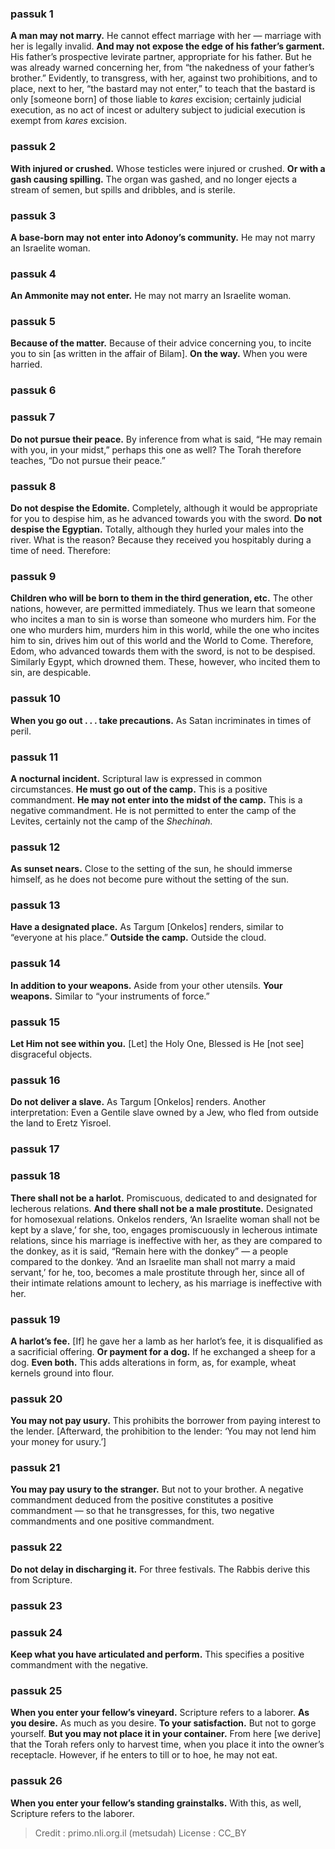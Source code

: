 
### passuk 1
<b>A man may not marry.</b> <i data-commentator="Siftei Chakhamim" data-label="⚬"></i>He cannot effect marriage with her — marriage with her is legally invalid.
<b>And may not expose the edge of his father’s garment.</b> <i data-commentator="Siftei Chakhamim" data-label="⚬"></i>His father’s prospective levirate partner, appropriate for his father. But he was already warned concerning her, from “the nakedness of your father’s brother.” <i data-commentator="Siftei Chakhamim" data-label="⚬"></i>Evidently, to transgress, with her, against two prohibitions, and to place, next to her, “the bastard may not enter,” <i data-commentator="Siftei Chakhamim" data-label="⚬"></i>to teach that the bastard is only [someone born] of those liable to <i>kares</i> excision; certainly judicial execution, <i data-commentator="Siftei Chakhamim" data-label="⚬"></i>as no act of incest or adultery subject to judicial execution is exempt from <i>kares</i> excision. 

### passuk 2
<b>With injured or crushed.</b> <i data-commentator="Siftei Chakhamim" data-label="⚬"></i>Whose testicles were injured or crushed.
<b>Or with a gash causing spilling.</b> The organ was gashed, and no longer ejects a stream of semen, but spills and dribbles, and is sterile. 

### passuk 3
<b>A base-born may not enter into Adonoy’s community.</b> <i data-commentator="Siftei Chakhamim" data-label="⚬"></i>He may not marry an Israelite woman.

### passuk 4
<b>An Ammonite may not enter.</b> <i data-commentator="Siftei Chakhamim" data-label="⚬"></i>He may not marry an Israelite woman.

### passuk 5
<b>Because of the matter.</b> <i data-commentator="Siftei Chakhamim" data-label="⚬"></i>Because of their advice concerning you, to incite you to sin [as written in the affair of Bilam]. 
<b>On the way.</b> When you were harried.

### passuk 6

### passuk 7
<b>Do not pursue their peace.</b> By inference from what is said, “He may remain with you, in your midst,” <i data-commentator="Siftei Chakhamim" data-label="⚬"></i>perhaps this one as well? The Torah therefore teaches, “Do not pursue their peace.” 

### passuk 8
<b>Do not despise the Edomite.</b> <i data-commentator="Siftei Chakhamim" data-label="⚬"></i>Completely, although it would be appropriate for you to despise him, as he advanced towards you with the sword. 
<b>Do not despise the Egyptian.</b> <i data-commentator="Siftei Chakhamim" data-label="⚬"></i>Totally, although they hurled your males into the river. <i data-commentator="Siftei Chakhamim" data-label="⚬"></i>What is the reason? Because they received you hospitably during a time of need. Therefore: 

### passuk 9
<b>Children who will be born to them in the third generation, etc.</b> <i data-commentator="Siftei Chakhamim" data-label="⚬"></i>The other nations, however, are permitted immediately. Thus we learn that <i data-commentator="Siftei Chakhamim" data-label="⚬"></i>someone who incites a man to sin is worse than someone who murders him. For the one who murders him, murders him in this world, while the one who incites him to sin, drives him out of this world and the World to Come. Therefore, Edom, who advanced towards them with the sword, is not to be despised. Similarly Egypt, which drowned them. These, however, who incited them to sin, are despicable. 

### passuk 10
<b>When you go out . . . take precautions.</b> As Satan incriminates in times of peril.

### passuk 11
<b>A nocturnal incident.</b> <i data-commentator="Siftei Chakhamim" data-label="⚬"></i>Scriptural law is expressed in common circumstances.
<b>He must go out of the camp.</b> This is a positive commandment.
<b>He may not enter into the midst of the camp.</b> This is a negative commandment. <i data-commentator="Siftei Chakhamim" data-label="⚬"></i>He is not permitted to enter the camp of the Levites, certainly not the camp of the <i>Shechinah.</i> 

### passuk 12
<b>As sunset nears.</b> Close to the setting of the sun, he should immerse himself, as <i data-commentator="Siftei Chakhamim" data-label="⚬"></i>he does not become pure without the setting of the sun. 

### passuk 13
<b>Have a designated place.</b> As Targum [Onkelos] renders, similar to “everyone at his place.” 
<b>Outside the camp.</b> <i data-commentator="Siftei Chakhamim" data-label="⚬"></i>Outside the cloud.

### passuk 14
<b>In addition to your weapons.</b> <i data-commentator="Siftei Chakhamim" data-label="⚬"></i>Aside from your other utensils.
<b>Your weapons.</b> Similar to “your instruments of force.”

### passuk 15
<b>Let Him not see within you.</b> <i data-commentator="Siftei Chakhamim" data-label="⚬"></i>[Let] the Holy One, Blessed is He [not see] disgraceful objects. 

### passuk 16
<b>Do not deliver a slave.</b> <i data-commentator="Siftei Chakhamim" data-label="⚬"></i>As Targum [Onkelos] renders. Another interpretation: Even a Gentile slave owned by a Jew, who fled from outside the land to Eretz Yisroel. 

### passuk 17

### passuk 18
<b>There shall not be a harlot.</b> Promiscuous, dedicated to and designated for lecherous relations. 
<b>And there shall not be a male prostitute.</b> Designated for homosexual relations. Onkelos renders, ‘An Israelite woman shall not be kept by a slave,’ <i data-commentator="Siftei Chakhamim" data-label="⚬"></i>for she, too, engages promiscuously in lecherous intimate relations, since his marriage is ineffective with her, as they are compared to the donkey, as it is said, “Remain here with the donkey” — a people compared to the donkey. ‘And an Israelite man shall not marry a maid servant,’ for he, too, becomes a male prostitute through her, since all of their intimate relations amount to lechery, as his marriage is ineffective with her. 

### passuk 19
<b>A harlot’s fee.</b> [If] he gave her a lamb as her harlot’s fee, it is disqualified as a sacrificial offering. 
<b>Or payment for a dog.</b> If he exchanged a sheep for a dog.
<b>Even both.</b> <i data-commentator="Siftei Chakhamim" data-label="⚬"></i>This adds alterations in form, as, for example, wheat kernels ground into flour. 

### passuk 20
<b>You may not pay usury.</b> <i data-commentator="Siftei Chakhamim" data-label="⚬"></i>This prohibits the borrower from paying interest to the lender. [Afterward, the prohibition to the lender: ‘You may not lend him your money for usury.’] 

### passuk 21
<b>You may pay usury to the stranger.</b> But not to your brother. A negative commandment deduced from the positive constitutes a positive commandment — <i data-commentator="Siftei Chakhamim" data-label="⚬"></i>so that he transgresses, for this, two negative commandments and one positive commandment. 

### passuk 22
<b>Do not delay in discharging it.</b> <i data-commentator="Siftei Chakhamim" data-label="⚬"></i>For three festivals. The Rabbis derive this from Scripture.

### passuk 23

### passuk 24
<b>Keep what you have articulated and perform.</b> <i data-commentator="Siftei Chakhamim" data-label="⚬"></i>This specifies a positive commandment with the negative.

### passuk 25
<b>When you enter your fellow’s vineyard.</b> <i data-commentator="Siftei Chakhamim" data-label="⚬"></i>Scripture refers to a laborer.
<b>As you desire.</b> As much as you desire.
<b>To your satisfaction.</b> But not to gorge yourself.
<b>But you may not place it in your container.</b> From here [we derive] that the Torah refers only to harvest time, when you place it into the owner’s receptacle. <i data-commentator="Siftei Chakhamim" data-label="⚬"></i>However, if he enters to till or to hoe, he may not eat. 

### passuk 26
<b>When you enter your fellow’s standing grainstalks.</b> <i data-commentator="Siftei Chakhamim" data-label="⚬"></i>With this, as well, Scripture refers to the laborer. 

>Credit : primo.nli.org.il (metsudah)
>License : CC_BY